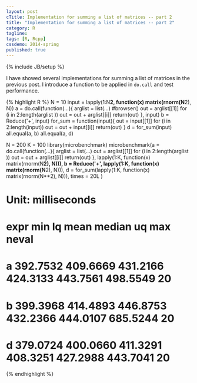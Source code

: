 ```yaml
---
layout: post
cTitle: Implementation for summing a list of matrices -- part 2
title: "Implementation for summing a list of matrices -- part 2"
category: R
tagline:
tags: [R, Rcpp]
cssdemo: 2014-spring
published: true
---
```

{% include JB/setup %}

I have showed several implementations for summing a list of matrices in the previous post. I introduce a function to be applied in `do.call` and test performance.

<!-- more -->

{% highlight R %}
N = 10
input = lapply(1:N**2, function(x) matrix(rnorm(N**2), N))
a = do.call(function(...){
  arglist = list(...)
  #browser()
  out = arglist[[1]]
  for (i in 2:length(arglist ))
    out = out + arglist[[i]]
  return(out)
}, input)
b = Reduce('+', input)
for_sum = function(input){
  out = input[[1]]
  for (i in 2:length(input))
    out = out + input[[i]]
  return(out)
}
d = for_sum(input)
all.equal(a, b)
all.equal(a, d)

N = 200
K = 100
library(microbenchmark)
microbenchmark(a = do.call(function(...){
  arglist = list(...)
  out = arglist[[1]]
  for (i in 2:length(arglist ))
    out = out + arglist[[i]]
  return(out)
  }, lapply(1:K, function(x) matrix(rnorm(N**2), N))),
  b = Reduce('+', lapply(1:K, function(x) matrix(rnorm(N**2), N))),
  d = for_sum(lapply(1:K, function(x) matrix(rnorm(N**2), N))),
  times = 20L
)
# Unit: milliseconds
#  expr      min       lq     mean   median       uq      max neval
#     a 392.7532 409.6669 431.2166 424.3133 443.7561 498.5549    20
#     b 399.3968 414.4893 446.8753 432.2366 444.0107 685.5244    20
#     d 379.0724 400.0660 411.3291 408.3251 427.2988 443.7041    20
{% endhighlight %}
